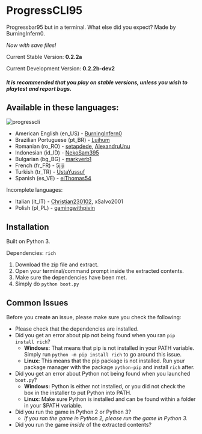 # ProgressCLI95

Progressbar95 but in a terminal. What else did you expect? Made by BurningInfern0. 

*Now with save files!*

Current Stable Version: **0.2.2a**

Current Development Version: **0.2.2b-dev2**

#### _It is recommended that you play on stable versions, unless you wish to playtest and report bugs._

## Available in these languages:
![progresscli](https://user-images.githubusercontent.com/74492478/165300758-6d00bd9a-e17a-4968-b003-b3c77a15449c.gif)
- American English (en_US) - [BurningInfern0](https://github.com/BurningInfern0)
- Brazilian Portuguese (pt_BR) - [Luihum](https://github.com/luihum)
- Romanian (ro_RO) - [setapdede](https://github.com/setapdede), [AlexandruUnu](https://github.com/AlexandruUnu)
- Indonesian (id_ID) - [NekoSam395](https://github.com/NekoSam395)
- Bulgarian (bg_BG) - [markverb1](https://github.com/markverb1)
- French (fr_FR) - [5jiji](https://github.com/5jiji)
- Turkish (tr_TR) - [UstaYussuf](https://github.com/ustayussuf)
- Spanish (es_VE) - [elThomas54](https://github.com/elThomas54)

Incomplete languages:
- Italian (it_IT) - [Christian230102](https://github.com/Christian230102), xSalvo2001
- Polish (pl_PL) - [gamingwithpivin](https://github.com/pivinx1)

## Installation

Built on Python 3.

Dependencies: ```rich```

1. Download the zip file and extract.
2. Open your terminal/command prompt inside the extracted contents.
3. Make sure the dependencies have been met.
4. Simply do ```python boot.py```

## Common Issues
Before you create an issue, please make sure you check the following:
- Please check that the dependencies are installed.
- Did you get an error about pip not being found when you ran `pip install rich`?
  - **Windows:** That means that pip is not installed in your PATH variable. Simply run `python -m pip install rich` to go around this issue.
  - **Linux:** This means that the pip package is not installed. Run your package manager with the package `python-pip` and install `rich` after.
- Did you get an error about Python not being found when you launched `boot.py`?
  - **Windows:** Python is either not installed, or you did not check the box in the installer to put Python into PATH.
  - **Linux:** Make sure Python is installed and can be found within a folder in your $PATH variable.
- Did you run the game in Python 2 or Python 3?
  - _If you ran the game in Python 2, please run the game in Python 3._
- Did you run the game _inside_ of the extracted contents?
